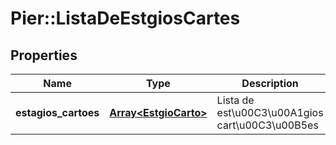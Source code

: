 # Pier::ListaDeEstgiosCartes

## Properties
Name | Type | Description | Notes
------------ | ------------- | ------------- | -------------
**estagios_cartoes** | [**Array&lt;EstgioCarto&gt;**](EstgioCarto.md) | Lista de est\u00C3\u00A1gios cart\u00C3\u00B5es | [optional] 



